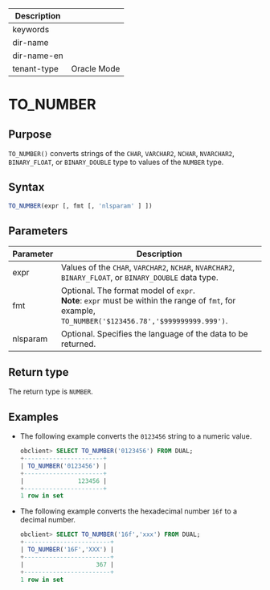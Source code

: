 | Description   |                 |
|---------------|-----------------|
| keywords      |                 |
| dir-name      |                 |
| dir-name-en   |                 |
| tenant-type   | Oracle Mode     |

# TO_NUMBER

## Purpose

`TO_NUMBER()` converts strings of the `CHAR`, `VARCHAR2`, `NCHAR`, `NVARCHAR2`, `BINARY_FLOAT`, or `BINARY_DOUBLE` type to values of the `NUMBER` type.

## Syntax

```sql
TO_NUMBER(expr [, fmt [, 'nlsparam' ] ])
```

## Parameters

| Parameter | Description |
|----------|--------------------------------------------------------------------------------------------------------------------------------|
| expr | Values of the `CHAR`, `VARCHAR2`, `NCHAR`, `NVARCHAR2`, `BINARY_FLOAT`, or `BINARY_DOUBLE` data type.  |
| fmt | Optional. The format model of `expr`.  <br>**Note**: `expr` must be within the range of `fmt`, for example, `TO_NUMBER('$123456.78','$999999999.999')`.  |
| nlsparam | Optional. Specifies the language of the data to be returned.  |

## Return type

The return type is `NUMBER`.

## Examples

* The following example converts the `0123456` string to a numeric value.

   ```sql
   obclient> SELECT TO_NUMBER('0123456') FROM DUAL;
   +----------------------+
   | TO_NUMBER('0123456') |
   +----------------------+
   |               123456 |
   +----------------------+
   1 row in set
   ```

* The following example converts the hexadecimal number `16f` to a decimal number.

   ```sql
   obclient> SELECT TO_NUMBER('16f','xxx') FROM DUAL;
   +------------------------+
   | TO_NUMBER('16F','XXX') |
   +------------------------+
   |                    367 |
   +------------------------+
   1 row in set
   ```
